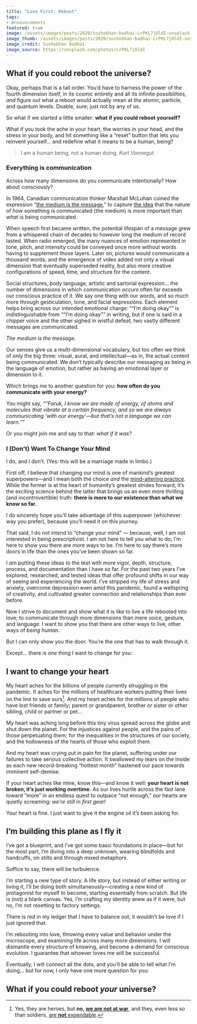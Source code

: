 ```yaml
---
title: "Love First: Reboot"
tags:
- Announcements
featured: true
image: /assets/images/posts/2020/sushobhan-badhai-LrPKL7jOldI-unsplash.jpg
image_thumb: /assets/images/posts/2020/sushobhan-badhai-LrPKL7jOldI-unsplash_thumbnail.jpg
image_credit: Sushobhan Badhai
image_source: https://unsplash.com/photos/LrPKL7jOldI
---
```


## What if you could reboot the universe?

Okay, perhaps that is a tall order. You’d have to harness the power of the fourth dimension itself, in its cosmic entirety and all its infinite possibilities, _and_ figure out what a reboot would actually mean at the atomic, particle, and quantum levels. Doable, sure; just not by any of us.

So what if we started a little smaller: **what if you could reboot yourself?**

What if you took the ache in your heart, the worries in your head, and the stress in your body, and hit something like a “reset” button that lets you reinvent yourself… and redefine what it means to be a human, being?

> I am a human being, not a human doing.
<cite>Kurt Vonnegut</cite>

### Everything is communication

Across how many dimensions do you communicate intentionally? How about consciously?

In 1964, Canadian communication thinker Marshall McLuhan coined the expression “[the medium is the message](https://en.wikipedia.org/wiki/The_medium_is_the_message),” to capture [the idea](#asfat) that the nature of _how_ something is communicated (the medium) is more important than _what_ is being communicated.

<!-- these two paragraphs will move into /everything-is/communication -->
When speech first became written, the potential lifespan of a message grew from a whispered chain of decades to however long the medium of record lasted. When radio emerged, the many nuances of emotion represented in tone, pitch, and intensity could be conveyed once more without words having to supplement those layers. Later on, pictures would communicate a thousand words; and the emergence of video added not only a visual dimension that eventually superseded reality, but also more creative configurations of speed, time, and structure for the content.
<!-- Of course, "pictures" here only refers to the photographic kind. Drawings and paintings long precede the advent of radio signals. -->

Social structures, body language, artistic and sartorial expression… the number of dimensions in which communication _occurs_ often far exceeds our conscious practice of it. We say one thing with our words, and so much more through gesticulation, tone, and facial expressions. Each element helps bring across our intended emotional charge: <q>“I’m doing okay”</q> is indistinguishable from <q>“I’m doing okay”</q> in writing, but if one is said in a chipper voice and the other sighed in wistful defeat, two vastly different messages are communicated.

_The medium is the message._
<!-- Or at the very least, the medium is as important an element of the communication as the message itself. -->

Our senses give us a multi-dimensional vocabulary, but too often we think of only the big three: visual, aural, and intellectual—as in, the actual content being communicated. We don’t typically describe our messaging as being in the language of emotion, but rather as having an emotional layer or dimension to it.

Which brings me to another question for you: **how often do you communicate with your energy?**

You might say, _<q>“Faruk, I know we are made of energy, of atoms and molecules that vibrate at a certain frequency, and so we are always communicating ‘with our energy’—but that’s not a language we can learn.”</q>_

Or you might join me and say to that: _what if it was?_

### I (Don’t) Want To Change Your Mind

I do, and I don’t. (Yes: this will be a marriage made in limbo.)

First off, I believe that changing our mind is one of mankind’s greatest superpowers—and I mean both the choice _and_ the [mind-altering practice](https://michaelpollan.com/books/how-to-change-your-mind/). While the former is at the heart of humanity’s greatest strides forward, it’s the  exciting science behind the latter that brings us an even more thrilling (and incontrovertible) truth: **there is more to our existence than what we know so far.**

I do sincerely hope you’ll take advantage of this superpower (whichever way you prefer), because you’ll need it on this journey.

That said, I do not intend to “change your mind” — because, well, I am not interested in being prescriptivist. I am not here to tell you what to do; I’m here to show you there are more ways to be. I’m here to say there’s more doors in life than the ones you’ve been shown so far.

I _am_ putting these ideas to the test with more vigor, depth, structure, process, and documentation than I have so far. For the past two years I’ve explored, researched, and tested ideas that offer profound shifts in our way of seeing and experiencing the world. I’ve stripped my life of stress and anxiety, overcome depression even amid this pandemic, found a wellspring of creativity, and cultivated greater connection and relationships than ever before.

Now I strive to document and show what it is like to live a life rebooted into love; to communicate through more dimensions than mere voice, gesture, and language. I want to show you that there are other ways to live, other ways of _being human_.

But I can only show you the door. You’re the one that has to walk through it.

Except… there is _one_ thing I want to change for you:

## I want to change your heart

My heart aches for the billions of people currently struggling in the pandemic. It aches for the millions of healthcare workers putting their lives on the line to save ours[^1]. And my heart aches for the millions of people who have lost friends or family; parent or grandparent, brother or sister or other sibling, child or partner or pet…

My heart was aching long before this tiny virus spread across the globe and shut down the planet. For the injustices against people, and the pains of those perpetuating them; for the inequalities in the structures of our society, and the hollowness of the hearts of those who exploit them.

And my heart was crying out in pain for the planet, suffering under our failures to take serious collective action. It swallowed my tears on the inside as each new record-breaking “hottest month” hastened our pace towards imminent self-demise.

If your heart aches like mine, know this—and know it well: **your heart is not broken, it’s just working overtime.** As our lives hurtle across the fast lane toward “more” in an endless quest to outpace “not enough,” our hearts are quietly screaming: _we’re still in first gear!_

Your heart is fine. I just want to give it the engine oil it’s been asking for.

## I’m building this plane as I fly it

I’ve got a blueprint, and I’ve got some basic foundations in place—but for the most part, I’m diving into a deep unknown, wearing blindfolds and handcuffs, on stilts and through mixed metaphors.

Suffice to say, there will be turbulence.

I’m starting a new type of story. A life story, but instead of either writing _or_ living it, I’ll be doing both simultaneously—creating a new kind of protagonist for myself to become, starting essentially from scratch. But life is (not) a blank canvas. Yes, I’m crafting my identity anew as if it were, but no, I’m not resetting to factory settings.

There is red in my ledger that I have to balance out; it wouldn’t be love if I just ignored that.

I’m rebooting into love, throwing every value and behavior under the microscope, and examining life across many more dimensions. I will dismantle every structure of knowing, and become a demand for conscious evolution. I guarantee that whoever loves me will be successful.

Eventually, I will connect all the dots, and you’ll be able to tell what I’m doing… but for now, I only have one more question for you:

## What if you could reboot _your_ universe?

[^1]: Yes, they are heroes, but **no, [we are not at war](#asfat)**, and they, even less so than soldiers, [are **not** expendable](https://www.gq.com/story/essential-workers-martyrdom).
